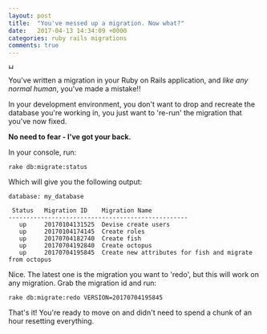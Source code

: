 ```yaml
---
layout: post
title:  "You've messed up a migration. Now what?"
date:   2017-04-13 14:34:09 +0000
categories: ruby rails migrations
comments: true
---
```


<img src="http://img11.deviantart.net/fab9/i/2012/150/c/c/facepalm_2_by_wolkenfels_stock-d51mpuf.jpg" alt="Hammer" width='10'/>

You've written a migration in your Ruby on Rails application, and _like any normal human_, you've made a mistake!!

In your development environment, you don't want to drop and recreate the database you're working in, you just want to 're-run' the migration that you've now fixed.

__No need to fear - I've got your back.__

In your console, run:

`rake db:migrate:status`

Which will give you the following output:

```
database: my_database

 Status   Migration ID    Migration Name
--------------------------------------------------
   up     20170104131525  Devise create users
   up     20170104174145  Create roles
   up     20170704182740  Create fish
   up     20170704192840  Create octopus
   up     20170704195845  Create new attributes for fish and migrate from octopus
```

Nice. The latest one is the migration you want to 'redo', but this will work on any migration. Grab the migration id and run:

`rake db:migrate:redo VERSION=20170704195845`

That's it! You're ready to move on and didn't need to spend a chunk of an hour resetting everything.
